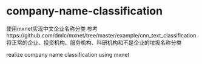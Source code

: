 # company-name-classification
使用mxnet实现中文企业名称分类
参考https://github.com/dmlc/mxnet/tree/master/example/cnn_text_classification
将正常的企业、投资机构、服务机构、科研机构和不是企业的垃圾名称分类

realize company name classification using mxnet
